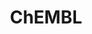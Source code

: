 ---
bigquery: https://console.cloud.google.com/bigquery?p=patents-public-data&d=ebi_chembl&page=dataset
citation: '"The ChEMBL database in 2017." Anna Gaulton, Anne Hersey, Michał Nowotka,
  A Patrícia Bento, Jon Chambers, David Mendez, Prudence Mutowo, Francis Atkinson,
  Louisa J Bellis, Elena Cibrián-Uhalte, Mark Davies, Nathan Dedman, Anneli Karlsson,
  María Paula Magariños, John P Overington, George Papadatos, Ines Smit, Andrew R
  Leach Nucleic acids Research (2017) 45 (Database Issue), D945-D954'
contributors: European Bioinformatics Institute
cost: None
description: ChEMBL Data is a manually curated database of small molecules used in
  drug discovery, including information about existing patented drugs.
documentation: 'schema: https://www.ebi.ac.uk/chembl/db_schema


  '
last_edit: 04/12/2022, 10:30:32
location: https://console.cloud.google.com/marketplace/product/google_patents_public_datasets/chembl
maintained_by: EMBL-EBI, an outstation of European Molecular Biology Laboratory
related_publications: '

  ChEMBL: towards direct deposition of bioassay data.


  Mendez D, Gaulton A, Bento AP, Chambers J, De Veij M, Félix E, Magariños MP, Mosquera
  JF, Mutowo P, Nowotka M, Gordillo-Marañón M, Hunter F, Junco L, Mugumbate G, Rodriguez-Lopez
  M, Atkinson F, Bosc N, Radoux CJ, Segura-Cabrera A, Hersey A, Leach AR.


  — Nucleic Acids Res. 2019; 47(D1):D930-D940. doi: 10.1093/nar/gky1075

  '
schema_fields:
- qudt_units
- predbind_id
- ridx
- mecref_id
- le
- l5
- qed_weighted
- tid
- year
- activity_comment
- component_synonym
- compsyn_id
- start_position
- l2
- mc_target_name
- path
- prediction_method
- hba_lipinski
- country
- assay_id
- published_relation
- as_id
- annotation
- compound_name
- inorganic_flag
- name
- irac_code
- last_active
- bao_format
- mol_hrac_id
- max_phase
- active_molregno
- site_id
- warning_id
- standard_relation
- usan_year
- indref_id
- homologue
- oc_id
- published_units
- natural_product
- chebi_par_id
- pathway_id
- withdrawn_country
- product_id
- relationship_desc
- smarts
- first_in_class
- activity_count
- frac_class_id
- ddd_value
- cx_most_apka
- trade_name
- db_source
- major_class
- issue
- cx_logd
- src_description
- selectivity_comment
- frac_code
- assay_subcellular_fraction
- atc_code
- molecular_mechanism
- assay_tax_id
- ddd_admr
- volume
- mechanism_of_action
- binding_site_comment
- assay_strain
- action_type
- go_id
- units
- nda_type
- cell_id
- domain_description
- tax_id
- published_type
- met_id
- targrel_id
- molecule_type
- research_stem
- warning_country
- ad_type
- dosed_ingredient
- ref_id
- warning_type
- compound_key
- oral
- comp_class_id
- level2_description
- ref_url
- met_comment
- mutation
- standard_flag
- ddd_comment
- dosage_form
- component_type
- version
- potential_duplicate
- label
- biocomp_id
- black_box_warning
- result_flag
- drug_substance_flag
- organism
- confidence
- subgroup
- warning_class
- l1
- data_validity_comment
- active_ingredient
- parent_go_id
- assay_organism
- pathway_key
- ddd_id
- target_type
- src_short_name
- warnref_id
- stem
- patent_expire_date
- mesh_id
- molregno
- published_value
- domain_id
- standard_inchi
- short_name
- sitecomp_id
- parent_id
- who_extra
- upper_value
- l7
- molsyn_id
- relationship_type
- cell_source_tax_id
- mw_freebase
- ingredient
- lle
- uberon_id
- route
- l4
- alert_set_id
- level3_description
- cell_source_tissue
- level1
- src_assay_id
- mol_frac_id
- cellosaurus_id
- entity_id
- sei
- parenteral
- mc_target_type
- normal_range_min
- num_ro5_violations
- psa
- ddd_units
- therapeutic_flag
- level1_description
- related_tid
- assay_type
- irac_class_id
- patent_use_code
- definition
- efo_term
- assay_desc
- log_id
- hbd_lipinski
- availability_type
- company
- warning_year
- applicant_full_name
- metabolite_record_id
- type
- cl_lincs_id
- num_alerts
- drugind_id
- previous_company
- chembl_id
- status
- approval_date
- cx_logp
- clo_id
- acd_logp
- mec_id
- parameter_value
- src_id
- protein_class_id
- isoform
- standard_text_value
- canonical_smiles
- component_id
- standard_value
- doc_type
- set_name
- alert_id
- stat
- mol_irac_id
- curated_by
- normal_range_max
- curation_comment
- syn_type
- ro3_pass
- enzyme_name
- level2
- end_position
- mw_monoisotopic
- targcomp_id
- sequence_md5sum
- usan_stem
- topical
- substrate_record_id
- synonyms
- mc_tax_id
- authors
- class_level
- hrac_code
- withdrawn_reason
- parent_molregno
- compd_id
- entity_type
- l3
- pref_name
- chirality
- molfile
- alert_name
- tbl
- target_mapping
- aspect
- acd_most_apka
- downgraded
- src_compound_id
- indication_class
- rgid
- direct_interaction
- bto_id
- drug_record_id
- efo_id
- updated_by
- met_conversion
- usan_substem
- polymer_flag
- hbd
- acd_most_bpka
- toid
- updated_on
- doi
- molecular_species
- site_residues
- assay_cell_type
- mesh_heading
- domain_name
- assay_category
- level3
- disease_efficacy
- description
- publication_number
- cell_source_organism
- parent_type
- source
- pubmed_id
- bei
- withdrawn_class
- patent_id
- assay_test_type
- ref_type
- doc_id
- innovator_company
- level5
- mc_target_accession
- domain_type
- prod_pat_id
- level4
- variant_id
- parameter_type
- job_id
- structure_type
- orig_description
- usan_stem_definition
- sequence
- cell_ontology_id
- l8
- l6
- protein_class_desc
- helm_notation
- co_stem_id
- stem_class
- site_name
- comments
- tissue_id
- mc_organism
- uo_units
- usan_stem_id
- alogp
- relationship
- standard_upper_value
- mol_atc_id
- hrac_class_id
- who_name
- journal
- patent_no
- relation
- ap_id
- assay_class_id
- warning_description
- drug_product_flag
- mechanism_comment
- value
- res_stem_id
- protclasssyn_id
- bao_id
- target_desc
- species_group_flag
- std_act_id
- idx
- db_version
- caloha_id
- prodrug
- standard_units
- acd_logd
- pchembl_value
- creation_date
- assay_param_id
- last_page
- cell_description
- priority
- strength
- formulation_id
- metref_id
- withdrawn_year
- aidx
- full_mwt
- delist_flag
- bao_endpoint
- protein_class_synonym
- level4_description
- first_approval
- full_molformula
- submission_date
- smid
- standard_inchi_key
- hba
- abstract
- first_page
- assay_tissue
- withdrawn_flag
- max_phase_for_ind
- cell_name
- rtb
- confidence_score
- standard_type
- cpd_str_alert_id
- tid_fixed
- accession
- enzyme_tid
- ass_cls_map_id
- text_value
- comp_go_id
- activity_id
- cx_most_bpka
- record_id
- cidx
- actsm_id
- heavy_atoms
- title
- num_lipinski_ro5_violations
- source_domain_id
- class_type
- assay_source
- aromatic_rings
shortname: chembl
tags:
- biotechnology
- health
- chemical
- bioinformatics
- medical
terms_of_use: CC BY-SA 3.0
title: ChEMBL
uuid: e232a192-965c-4ec9-904c-155b6dfe56c5
---